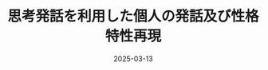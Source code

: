 ---
title: "思考発話を利用した個人の発話及び性格特性再現"
authors: 石倉 誠也, 山田 寛章, <b>平岡 達也</b>, 山田 広明, 徳永 健伸
collection: publications
category: nonref
date: 2025-03-13
venue: '言語処理学会第29回年次大会 (NLP2025), pp. 4155-4160'
paperurl: 'https://www.anlp.jp/proceedings/annual_meeting/2025/pdf_dir/P10-20.pdf'
en: 
---